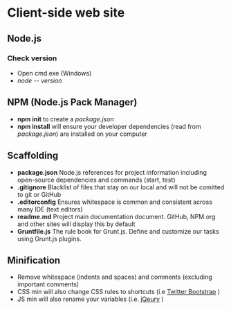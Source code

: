 # Client-side web site

## Node.js

### Check version
* Open cmd.exe (Windows)
* *node -- version*

## NPM (Node.js Pack Manager)
* **npm init** to create a *package.json*
* **npm install** will ensure your developer dependencies (read from *package.json*) are installed on your computer

## Scaffolding
* **package.json** Node.js references for project information including open-source dependencies and commands (start, test)
* **.gitignore** Blacklist of files that stay on our local and will not be comitted to git or GitHub
* **.editorconfig** Ensures whitespace is common and consistent across many IDE (text editors)
* **readme.md** Project main documentation document. GitHub, NPM.org and other sites will display this by default
* **Gruntfile.js** The rule book for Grunt.js.  Define and customize our tasks using Grunt.js plugins.

## Minification
* Remove whitespace (indents and spaces) and comments (excluding important comments)
* CSS min will also change CSS rules to shortcuts (i.e [Twitter Bootstrap](http://getbootstrap.com//dist/css/bootstrap.min.css) )
* JS min will also rename your variables (i.e. [jQeury](http://code.jquery.com/jquery-1.10.2.min.js) )
